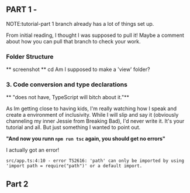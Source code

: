 ## PART 1 - 

NOTE:tutorial-part 1 branch already has a lot of things set up.

From initial reading, I thought I was supposed to pull it! 
Maybe a comment about how you can pull that branch to check your work. 

### Folder Structure 
** screenshot **
cd 
Am I supposed to make a 'view' folder?

### 3. Code conversion and type declarations

** "does not have, TypeScript will bitch about it."** 

As Im getting close to having kids, I'm really watching how I speak and create a environment of inclusivity. While I will slip and say it (obviously channeling my inner Jessie from Breaking Bad), I'd never write it. It's your tutorial and all. But just something I wanted to point out.  


**"And now you runn `npm run tsc` again, you should get no errors"**

I actually got an error!
```
src/app.ts:4:10 - error TS2616: 'path' can only be imported by using 'import path = require("path")' or a default import.
```

## Part 2